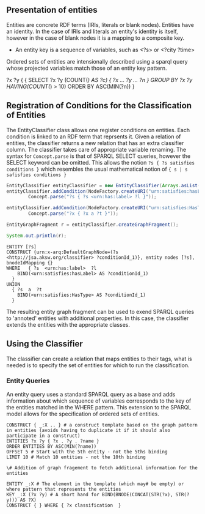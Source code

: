 
## Presentation of entities

Entities are concrete RDF terms (IRIs, literals or blank nodes).
Entities have an identity. In the case of IRIs and literals an entity's identity is itself, however in the case of blank nodes it is a mapping to a
composite key.


* An entity key is a sequence of variables, such as <?s> or <?city ?time>


Ordered sets of entities are intensionally described using a sparql query whose projected variables match those of an entity key pattern.


?x ?y {
  { SELECT ?x ?y (COUNT(*) AS ?c) {
    ?x ... ?y ... ?n
  } GROUP BY ?x ?y HAVING(COUNT(*) > 10) ORDER BY ASC(MIN(?n))
}


## Registration of Conditions for the Classification of Entities

The EntityClassifier class allows one register conditions on entities. Each condition is linked to an RDF term that reprsents it.
Given a relation of entities, the classifier returns a new relation that has an extra classifier column.
The classifier takes care of appropriate variable renaming.
The syntax for `Concept.parse` is that of SPARQL SELECT queries, however the SELECT keyword can be omitted.
This allows the notion `?s { ?s satisfies conditions }` which resembles the usual
mathematical notion of `{ s | s safisfies conditions }`


```java
EntityClassifier entityClassifier = new EntityClassifier(Arrays.asList(Vars.s));
entityClassifier.addCondition(NodeFactory.createURI("urn:satisfies:hasLabel"),
        Concept.parse("?s { ?s <urn:has:label> ?l }"));

entityClassifier.addCondition(NodeFactory.createURI("urn:satisfies:HasType"),
        Concept.parse("?x { ?x a ?t }"));

EntityGraphFragment r = entityClassifier.createGraphFragment();

System.out.println(r);
```

```sparql
ENTITY [?s]
CONSTRUCT {urn:x-arq:DefaultGraphNode=(?s <http://jsa.aksw.org/classifier> ?conditionId_1)}, entity nodes [?s], bnodeIdMapping {}
WHERE   { ?s  <urn:has:label>  ?l
    BIND(<urn:satisfies:hasLabel> AS ?conditionId_1)
  }
UNION
  { ?s  a  ?t
    BIND(<urn:satisfies:HasType> AS ?conditionId_1)
  }
```

The resulting entity graph fragment can be used to exend SPARQL queries to 'annoted' entities with additional properties.
In this case, the classifier extends the entities with the appropriate classes.

## Using the Classifier
The classifier can create a relation that maps entities to their tags, what is needed is to specify the set of entities for which to run the classification.


### Entity Queries

An entity query uses a standard SPARQL query as a base and adds information about which sequence of variables corresponds to the key of the entities matched in the WHERE pattern. This extension to the SPARQL model allows for the specification of ordered sets of entities.
```
CONSTRUCT { _:X .. } # a construct template based on the graph pattern in entities (avoids having to duplicate it if it should also participate in a construct)
ENTITIES ?x ?y { ?x . ?y . ?name }
ORDER ENTITIES BY ASC(MIN(?name))
OFFSET 5 # Start with the 5th entity - not the 5ths binding
LIMIT 10 # Match 10 entities - not the 10th binding

\# Addition of graph fragement to fetch additional information for the entities

ENTITY _:X # The element in the template (which may# be empty) or where pattern that represents the entities
KEY _:X (?x ?y) # A short hand for BIND(BNODE(CONCAT(STR(?x), STR(?y))) AS ?X)
CONSTRUCT { } WHERE { ?x classification  }

```









